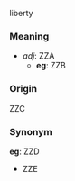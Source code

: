 liberty
### Meaning
+ _adj_: ZZA
    + __eg__: ZZB

### Origin

ZZC

### Synonym

__eg__: ZZD

+ ZZE


